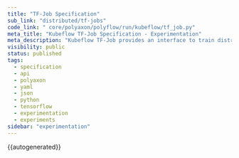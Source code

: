 ```yaml
---
title: "TF-Job Specification"
sub_link: "distributed/tf-jobs"
code_link: " core/polyaxon/polyflow/run/kubeflow/tf_job.py"
meta_title: "Kubeflow TF-Job Specification - Experimentation"
meta_description: "Kubeflow TF-Job provides an interface to train distributed experiments with TensorFlow."
visibility: public
status: published
tags:
  - specification
  - api
  - polyaxon
  - yaml
  - json
  - python
  - tensorflow
  - experimentation
  - experiments
sidebar: "experimentation"
---
```


{{autogenerated}}
